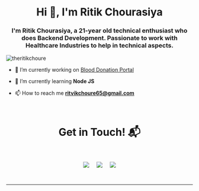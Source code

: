 <h1 align="center">Hi 👋, I'm Ritik Chourasiya</h1>
<h3 align="center">I'm Ritik Chourasiya, a 21-year old technical enthusiast who does Backend Development. Passionate to work with Healthcare Industries to help in technical aspects.</h3>

<p align="left"> <img src="https://komarev.com/ghpvc/?username=theritikchoure" alt="theritikchoure" /> </p>

- 🔭 I’m currently working on [Blood Donation Portal](https://github.com/theritikchoure/blood-donation-api-nodejs)

- 🌱 I’m currently learning **Node JS**

- 📫 How to reach me **ritvikchoure65@gmail.com**

<Br>
<h1 align="center">Get in Touch! 📬</h1>
<Br>
<p align="center">
<a href="https://www.linkedin.com/in/ritikchourasiya/" target="blank"><img align="center" src="https://img.shields.io/badge/Ritik Chourasiya-0077B5?style=for-the-badge&logo=linkedin&logoColor=white" /></a> &nbsp;&nbsp;&nbsp;  <a href="mailto:ritvikchoure65@gmail.com" target="blank"><img align="center" src="https://img.shields.io/badge/ritvikchoure65@gmail.com-D14836?style=for-the-badge&logo=gmail&logoColor=white" /></a>    &nbsp;&nbsp;&nbsp;       <a href="https://twitter.com/ritikchoure" target="blank"><img align="center" src="https://img.shields.io/badge/ritikchoure-1DA1F2?style=for-the-badge&logo=twitter&logoColor=white" /></a>
</p>
  
<Br>
<hr>
